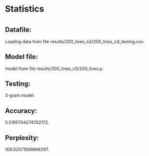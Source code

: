 <h1>Statistics<h1><h2>Datafile:</h2>
<p>Loading data from file results/200_lines_n3/200_lines_n3_testing.csv.</p>
<h2>Model file:</h2>
<p> model from file results/200_lines_n3/200_lines.p.</p>
<h2>Testing:</h2>
<p> 3-gram model.</p>
<h2>Accuracy:</h2>
<p> 0.5185704274702172.</p>
<h2>Perplexity:</h2>
<p> 109.52571599868297.</p>
